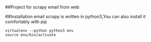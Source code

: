 ##Project for scrapy email from web

##Installation
email scrapy is written in python3,You can also install it comfortably with pip
```
virtualenv --python python3 env
source env/bin/activate
```



